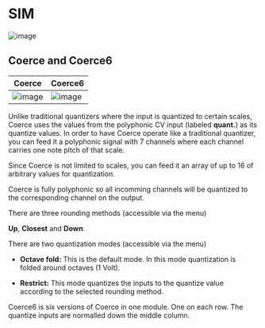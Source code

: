 # SIM

![image](https://user-images.githubusercontent.com/127059186/223539676-4d2e4133-122c-4c5a-bd2b-0a2be1c33a7e.png)
## Coerce and Coerce6
| Coerce  | Coerce6 |
| ------------- | ------------- |
| ![image](https://user-images.githubusercontent.com/127059186/223539861-9bf2cf13-f8e1-46f4-9e12-4c758f7d1442.png)  | ![image](https://user-images.githubusercontent.com/127059186/223540406-f1f176dd-81e9-41d9-be84-db01877edc13.png)  |


Unlike traditional quantizers where the input is quantized to certain scales, Coerce uses the values from the polyphonic CV input (labeled **quant.**) as its quantize values. In order to have Coerce operate like a traditional quantizer, you can feed it a polyphonic signal with 7 channels where each channel carries one note pitch of that scale.

Since Coerce is not limited to scales, you can feed it an array of up to 16 of arbitrary values for quantization. 

Coerce is fully polyphonic so all incomming channels will be quantized to the corresponding channel on the output.

There are three rounding methods (accessible via the menu)

**Up**, **Closest** and **Down**.

There are two quantization modes (accessible via the menu)

 - **Octave fold:**
This is the default mode. In this mode quantization is folded around octaves (1 Volt).

 - **Restrict:**
This mode quantizes the inputs to the quantize value according to the selected rounding method.

Coerce6 is six versions of Coerce in one module. One on each row.
The quantize inputs are normalled down the middle column.
